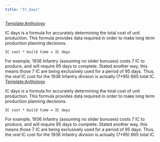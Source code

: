 ```yaml
---
title: "IC_days"
---
```


[Template:Anthology](/index.php?title=Template:Anthology&action=edit&redlink=1 "Template:Anthology (page does not exist)")

IC days is a formula for accurately determining the total cost of unit
production. This formula provides data required in order to make long
term production planning decisions.

    IC cost * build time = IC days

For example, 1936 Infantry (assuming no slider bonuses) costs 7 IC to
produce, and will require 95 days to complete. Stated another way, this
means those 7 IC are being exclusively used for a period of 95 days.
Thus, the *real* IC cost for the 1936 Infantry division is actually
(7\*95) 665 total IC.
[Template:Anthology](/index.php?title=Template:Anthology&action=edit&redlink=1 "Template:Anthology (page does not exist)")

IC days is a formula for accurately determining the total cost of unit
production. This formula provides data required in order to make long
term production planning decisions.

    IC cost * build time = IC days

For example, 1936 Infantry (assuming no slider bonuses) costs 7 IC to
produce, and will require 95 days to complete. Stated another way, this
means those 7 IC are being exclusively used for a period of 95 days.
Thus, the *real* IC cost for the 1936 Infantry division is actually
(7\*95) 665 total IC.
